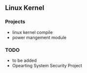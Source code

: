 ## Linux Kernel


### Projects
- linux kernel compile
- power mangement module

### TODO
- to be added
- Opearting System Security Project
